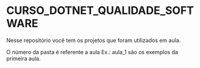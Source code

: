 # CURSO_DOTNET_QUALIDADE_SOFTWARE

Nesse repositório você tem os projetos que foram utilizados em aula. 

O número da pasta é referente a aula Ex.: aula_1 são os exemplos da primeira aula.
